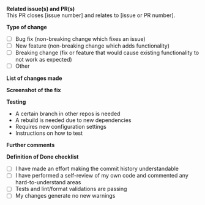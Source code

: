 **Related issue(s) and PR(s)**  
This PR closes [issue number] and relates to [issue or PR number].

<!-- Include below a description of the changes proposed in the pull request -->

**Type of change**  
<!-- Please delete options that are not relevant -->
- [ ] Bug fix (non-breaking change which fixes an issue)
- [ ] New feature (non-breaking change which adds functionality)
- [ ] Breaking change (fix or feature that would cause existing functionality to not work as expected)
- [ ] Other
 
**List of changes made**  
<!-- Specify what changes have been made and why -->

**Screenshot of the fix**  
<!-- Attach screenshot if relevant -->

**Testing**  
<!-- Please delete options that are not relevant -->
- A certain branch in other repos is needed
- A rebuild is needed due to new dependencies
- Requires new configuration settings
- Instructions on how to test

**Further comments**  
<!-- Specify questions or related information -->

**Definition of Done checklist**  
- [ ] I have made an effort making the commit history understandable
- [ ] I have performed a self-review of my own code and commented any hard-to-understand areas
- [ ] Tests and lint/format validations are passing
- [ ] My changes generate no new warnings
